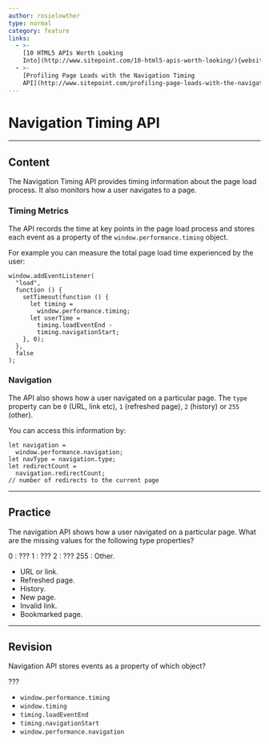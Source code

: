 ```yaml
---
author: rosielowther
type: normal
category: feature
links:
  - >-
    [10 HTML5 APIs Worth Looking
    Into](http://www.sitepoint.com/10-html5-apis-worth-looking/){website}
  - >-
    [Profiling Page Loads with the Navigation Timing
    API](http://www.sitepoint.com/profiling-page-loads-with-the-navigation-timing-api/){website}
---
```


# Navigation Timing API


---

## Content

The Navigation Timing API provides timing information about the page load process. It also monitors how a user navigates to a page.

### Timing Metrics

The API records the time at key points in the page load process and stores each event as a property of the `window.performance.timing` object.

For example you can measure the total page load time experienced by the user:

```plain-text
window.addEventListener(
  "load",
  function () {
    setTimeout(function () {
      let timing =
        window.performance.timing;
      let userTime =
        timing.loadEventEnd -
        timing.navigationStart;
    }, 0);
  },
  false
);
```

### Navigation

The API also shows how a user navigated on a particular page. The `type` property can be `0` (URL, link etc), `1` (refreshed page), `2` (history) or `255` (other).

You can access this information by:

```plain-text
let navigation =
  window.performance.navigation;
let navType = navigation.type;
let redirectCount =
  navigation.redirectCount;
// number of redirects to the current page
```


---

## Practice

The navigation API shows how a user navigated on a particular page. What are the missing values for the following type properties?

0 : ???
1 : ???
2 : ???
255 : Other.

- URL or link.
- Refreshed page.
- History.
- New page.
- Invalid link.
- Bookmarked page.


---

## Revision

Navigation API stores events as a property of which object?

???

- `window.performance.timing`
- `window.timing`
- `timing.loadEventEnd`
- `timing.navigationStart`
- `window.performance.navigation`
